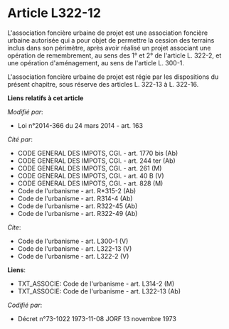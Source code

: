 # Article L322-12

L'association foncière urbaine de projet est une association foncière urbaine autorisée qui a pour objet de permettre la
cession des terrains inclus dans son périmètre, après avoir réalisé un projet associant une opération de remembrement, au
sens des 1° et 2° de l'article L. 322-2, et une opération d'aménagement, au sens de l'article L. 300-1. 

L'association foncière urbaine de projet est régie par les dispositions du présent chapitre, sous réserve des articles L.
322-13 à L. 322-16.

**Liens relatifs à cet article**

_Modifié par_:

  - Loi n°2014-366 du 24 mars 2014 - art. 163

_Cité par_:

  - CODE GENERAL DES IMPOTS, CGI. - art. 1770 bis (Ab)
  - CODE GENERAL DES IMPOTS, CGI. - art. 244 ter (Ab)
  - CODE GENERAL DES IMPOTS, CGI. - art. 261 (M)
  - CODE GENERAL DES IMPOTS, CGI. - art. 40 B (V)
  - CODE GENERAL DES IMPOTS, CGI. - art. 828 (M)
  - Code de l'urbanisme - art. R*315-2 (Ab)
  - Code de l'urbanisme - art. R314-4 (Ab)
  - Code de l'urbanisme - art. R322-45 (Ab)
  - Code de l'urbanisme - art. R322-49 (Ab)

_Cite_:

  - Code de l'urbanisme - art. L300-1 (V)
  - Code de l'urbanisme - art. L322-13 (V)
  - Code de l'urbanisme - art. L322-2 (V)

**Liens**:

  - TXT_ASSOCIE: Code de l'urbanisme - art. L314-2 (M)
  - TXT_ASSOCIE: Code de l'urbanisme - art. L322-13 (Ab)

_Codifié par_:

  - Décret n°73-1022 1973-11-08 JORF 13 novembre 1973
